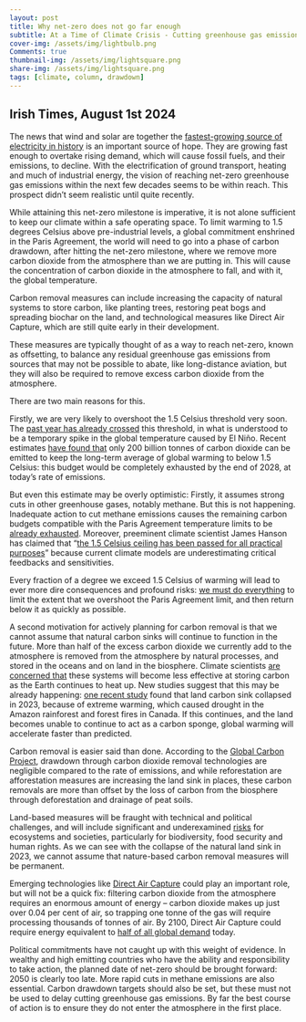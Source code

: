 ```yaml
---
layout: post
title: Why net-zero does not go far enough
subtitle: At a Time of Climate Crisis - Cutting greenhouse gas emissions is not enough – we will also have to actively remove carbon from the atmosphere
cover-img: /assets/img/lightbulb.png
Comments: true
thumbnail-img: /assets/img/lightsquare.png
share-img: /assets/img/lightsquare.png
tags: [climate, column, drawdown]
---
```


## Irish Times, August 1st 2024

The news that wind and solar are together the [fastest-growing source of electricity in history](https://www.carbonbrief.org/wind-and-solar-are-fastest-growing-electricity-sources-in-history/) is an important source of hope. They are growing fast enough to overtake rising demand, which will cause fossil fuels, and their emissions, to decline. With the electrification of ground transport, heating and much of industrial energy, the vision of reaching net-zero greenhouse gas emissions within the next few decades seems to be within reach. This prospect didn’t seem realistic until quite recently.

While attaining this net-zero milestone is imperative, it is not alone sufficient to keep our climate within a safe operating space. To limit warming to 1.5 degrees Celsius above pre-industrial levels, a global commitment enshrined in the Paris Agreement, the world will need to go into a phase of carbon drawdown, after hitting the net-zero milestone, where we remove more carbon dioxide from the atmosphere than we are putting in.  This will cause the concentration of carbon dioxide in the atmosphere to fall, and with it, the global temperature.

Carbon removal measures can include increasing the capacity of natural systems to store carbon, like planting trees, restoring peat bogs and spreading biochar on the land, and technological measures like Direct Air Capture, which are still quite early in their development.

These measures are typically thought of as a way to reach net-zero, known as offsetting, to balance any residual greenhouse gas emissions from sources that may not be possible to abate, like long-distance aviation, but they will also be required to remove excess carbon dioxide from the atmosphere.

There are two main reasons for this.

Firstly, we are very likely to overshoot the 1.5 Celsius threshold very soon. The [past year has already crossed](https://www.irishtimes.com/environment/climate-crisis/2024/07/08/climate-change-earth-bakes-in-heat-15-degrees-above-preindustrial-average-for-12-months-data-shows/#:~:text=Climate%20change%3A%20Earth%20bakes%20in,data%20shows%20–%20The%20Irish%20Times) this threshold, in what is understood to be a temporary spike in the global temperature caused by El Niño. Recent estimates [have found that](https://www.igcc.earth/key-messages) only 200 billion tonnes of carbon dioxide can be emitted to keep the long-term average of global warming to below 1.5 Celsius: this budget would be completely exhausted by the end of 2028, at today’s rate of emissions.

 But even this estimate may be overly optimistic: Firstly, it assumes strong cuts in other greenhouse gases, notably methane. But this is not happening. Inadequate action to cut methane emissions causes the remaining carbon budgets compatible with the Paris Agreement temperature limits to be [already exhausted](https://www.nature.com/articles/s43247-023-01168-8). Moreover, preeminent climate scientist James Hanson has claimed that “[the 1.5 Celsius ceiling has been passed for all practical purposes](https://mailchi.mp/caa/groundhog-day-another-gobsmackingly-bananas-month-whats-up?e=a524aa228f)” because current climate models are underestimating critical feedbacks and sensitivities.

Every fraction of a degree we exceed 1.5 Celsius of warming will lead to ever more dire consequences and profound risks: [we must do everything](https://www.project-syndicate.org/commentary/ambitious-global-warming-target-still-feasible-and-necessary-by-joeri-rogelj-2024-06) to limit the extent that we overshoot the Paris Agreement limit, and then return below it as quickly as possible.

A second motivation for actively planning for carbon removal is that we cannot assume that natural carbon sinks will continue to function in the future.  More than half of the excess carbon dioxide we currently add to the atmosphere is removed from the atmosphere by natural processes, and stored in the oceans and on land in the biosphere. Climate scientists [are concerned that](https://10insightsclimate.science/year-2023/4-over-reliance-natural-carbon-sinks-risky-strategy/) these systems will become less effective at storing carbon as the Earth continues to heat up. New studies suggest that this may be already happening: [one recent study](https://arxiv.org/abs/2407.12447) found that land carbon sink collapsed in 2023, because of extreme warming, which caused drought in the Amazon rainforest and forest fires in Canada. If this continues, and the land becomes unable to continue to act as a carbon sponge, global warming will accelerate faster than predicted.  

Carbon removal is easier said than done. According to the [Global Carbon Project](https://essd.copernicus.org/articles/15/5301/2023/), drawdown through carbon dioxide removal technologies are negligible compared to the rate of emissions, and while reforestation are afforestation measures are increasing the land sink in places, these carbon removals are more than offset by the loss of carbon from the biosphere through deforestation and drainage of peat soils.  

Land-based measures will be fraught with technical and political challenges, and will include significant and underexamined [risks](https://www.science.org/doi/10.1126/science.adj6171) for ecosystems and societies, particularly for biodiversity, food security and human rights. As we can see with the collapse of the natural land sink in 2023, we cannot assume that nature-based carbon removal measures will be permanent.

Emerging technologies like [Direct Air Capture](https://e360.yale.edu/features/direct-air-capture) could play an important role, but will not be a quick fix: filtering carbon dioxide from the atmosphere requires an enormous amount of energy – carbon dioxide makes up just over 0.04 per cent of air, so trapping one tonne of the gas will require processing thousands of tonnes of air. By 2100, Direct Air Capture could require energy equivalent to [half of all global demand](https://www.carbonbrief.org/direct-co2-capture-machines-could-use-quarter-global-energy-in-2100/) today.

Political commitments have not caught up with this weight of evidence. In wealthy and high emitting countries who have the ability and responsibility to take action, the planned date of net-zero should be brought forward: 2050 is clearly too late. More rapid cuts in methane emissions are also essential. Carbon drawdown targets should also be set, but these must not be used to delay cutting greenhouse gas emissions. By far the best course of action is to ensure they do not enter the atmosphere in the first place.  
